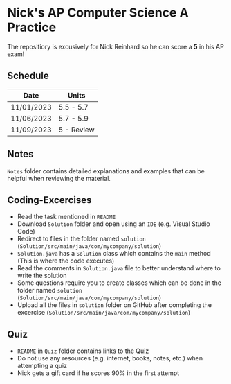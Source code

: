 # Nick's AP Computer Science A Practice
The repositiory is excusively for Nick Reinhard so he can score a **5** in his AP exam!

## Schedule
|Date|Units| 
|---|---|
|11/01/2023|5.5 - 5.7|
|11/06/2023|5.7 - 5.9|
|11/09/2023|5 - Review|

## Notes
`Notes` folder contains detailed explanations and examples that can be helpful when reviewing the material.

## Coding-Excercises
- Read the task mentioned in `README`
- Download `Solution` folder and open using an `IDE` (e.g. Visual Studio Code)
- Redirect to files in the folder named `solution` (`Solution/src/main/java/com/mycompany/solution`)
- `Solution.java` has a `Solution` class which contains the `main` method (This is where the code executes)
- Read the comments in `Solution.java` file to better understand where to write the solution
- Some questions require you to create classes which can be done in the folder named `solution` (`Solution/src/main/java/com/mycompany/solution`)
- Upload all the files in `solution` folder on GitHub after completing the excercise (`Solution/src/main/java/com/mycompany/solution`)

## Quiz
- `README` in `Quiz` folder contains links to the Quiz
- Do not use any resources (e.g. internet, books, notes, etc.) when attempting a quiz
- Nick gets a gift card if he scores 90% in the first attempt

